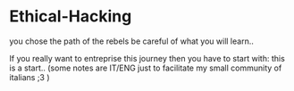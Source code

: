 # Ethical-Hacking
you chose the path of the rebels be careful of what you will learn..

If you really want to entreprise this journey then you have to start with: this is a start.. (some notes are IT/ENG just to facilitate my small community of italians ;3 )

